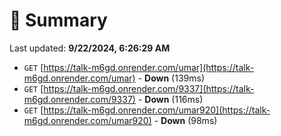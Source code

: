 # 📖 Summary
Last updated: **9/22/2024, 6:26:29 AM**

- `GET` [https://talk-m6gd.onrender.com/umar](https://talk-m6gd.onrender.com/umar) - **Down** (139ms)
- `GET` [https://talk-m6gd.onrender.com/9337](https://talk-m6gd.onrender.com/9337) - **Down** (116ms)
- `GET` [https://talk-m6gd.onrender.com/umar920](https://talk-m6gd.onrender.com/umar920) - **Down** (98ms)
